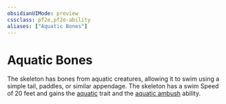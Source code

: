 ```yaml
---
obsidianUIMode: preview
cssclass: pf2e,pf2e-ability
aliases: ["Aquatic Bones"]
---
```

# Aquatic Bones

The skeleton has bones from aquatic creatures, allowing it to swim using a simple tail, paddles, or similar appendage. The skeleton has a swim Speed of 20 feet and gains the [aquatic](aquatic-b1.md "Aquatic Creature Trait") trait and the [aquatic ambush](aquatic-ambush.md) ability.